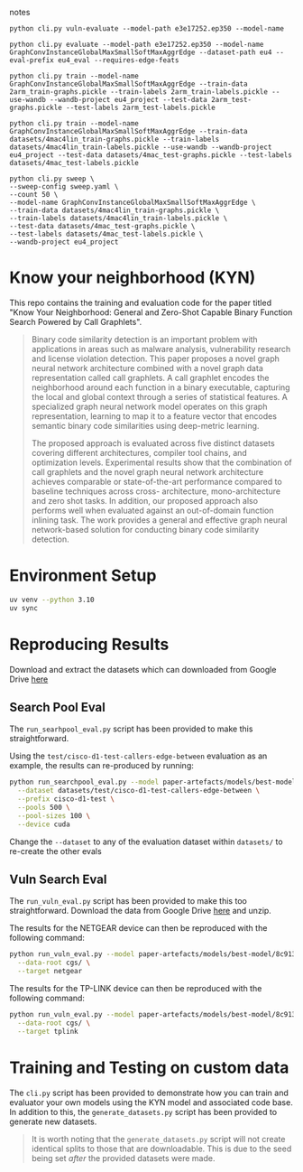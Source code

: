 notes
```
python cli.py vuln-evaluate --model-path e3e17252.ep350 --model-name

python cli.py evaluate --model-path e3e17252.ep350 --model-name GraphConvInstanceGlobalMaxSmallSoftMaxAggrEdge --dataset-path eu4 --eval-prefix eu4_eval --requires-edge-feats

python cli.py train --model-name GraphConvInstanceGlobalMaxSmallSoftMaxAggrEdge --train-data 2arm_train-graphs.pickle --train-labels 2arm_train-labels.pickle --use-wandb --wandb-project eu4_project --test-data 2arm_test-graphs.pickle --test-labels 2arm_test-labels.pickle

python cli.py train --model-name GraphConvInstanceGlobalMaxSmallSoftMaxAggrEdge --train-data datasets/4mac4lin_train-graphs.pickle --train-labels datasets/4mac4lin_train-labels.pickle --use-wandb --wandb-project eu4_project --test-data datasets/4mac_test-graphs.pickle --test-labels datasets/4mac_test-labels.pickle

python cli.py sweep \
--sweep-config sweep.yaml \
--count 50 \
--model-name GraphConvInstanceGlobalMaxSmallSoftMaxAggrEdge \
--train-data datasets/4mac4lin_train-graphs.pickle \
--train-labels datasets/4mac4lin_train-labels.pickle \
--test-data datasets/4mac_test-graphs.pickle \
--test-labels datasets/4mac_test-labels.pickle \
--wandb-project eu4_project
```


# Know your neighborhood (KYN)

This repo contains the training and evaluation code for the paper titled "Know Your Neighborhood: General and Zero-Shot Capable Binary Function Search Powered by Call Graphlets".

>Binary code similarity detection is an important
problem with applications in areas such as malware analysis,
vulnerability research and license violation detection. This
paper proposes a novel graph neural network architecture
combined with a novel graph data representation called call
graphlets. A call graphlet encodes the neighborhood around
each function in a binary executable, capturing the local
and global context through a series of statistical features. A
specialized graph neural network model operates on this graph
representation, learning to map it to a feature vector that
encodes semantic binary code similarities using deep-metric
learning.
>
> The proposed approach is evaluated across five distinct
datasets covering different architectures, compiler tool chains,
and optimization levels. Experimental results show that the
combination of call graphlets and the novel graph neural
network architecture achieves comparable or state-of-the-art
performance compared to baseline techniques across cross- architecture, mono-architecture and zero shot tasks. In addition,
our proposed approach also performs well when evaluated
against an out-of-domain function inlining task. The work
provides a general and effective graph neural network-based
solution for conducting binary code similarity detection.

# Environment Setup

```bash
uv venv --python 3.10
uv sync
```

# Reproducing Results

Download and extract the datasets which can downloaded from Google Drive [here](https://drive.google.com/file/d/1zcTsj_HIwQGmFBAx5s65PizbnPRCqDxJ/view?usp=sharing)

## Search Pool Eval

The `run_searhpool_eval.py` script has been provided to make this straightforward.

Using the `test/cisco-d1-test-callers-edge-between` evaluation as an example, the results can re-produced by running:
```bash
python run_searchpool_eval.py --model paper-artefacts/models/best-model/8c913a81.ep350 \
  --dataset datasets/test/cisco-d1-test-callers-edge-between \
  --prefix cisco-d1-test \
  --pools 500 \
  --pool-sizes 100 \
  --device cuda
```

Change the `--dataset` to any of the evaluation dataset within `datasets/` to re-create the other evals

## Vuln Search Eval

The `run_vuln_eval.py` script has been provided to make this too straightforward. Download the data from Google Drive [here](https://drive.google.com/file/d/1Te1ESPT6dgUJ-otU0RUCyhuW6Z7K-2_N/view?usp=drive_link)
and unzip.

The results for the NETGEAR device can then be reproduced with the following command:
```bash
python run_vuln_eval.py --model paper-artefacts/models/best-model/8c913a81.ep350 \
  --data-root cgs/ \
  --target netgear
```

The results for the TP-LINK device can then be reproduced with the following command:
```bash
python run_vuln_eval.py --model paper-artefacts/models/best-model/8c913a81.ep350 \
  --data-root cgs/ \
  --target tplink
```

# Training and Testing on custom data

The `cli.py` script has been provided to demonstrate how you can train and evaluator
your own models using the KYN model and associated code base. In addition to this,
the `generate_datasets.py` script has been provided to generate new datasets. 
> It is worth noting that the `generate_datasets.py` script will not create identical splits
> to those that are downloadable. This is due to the seed being set *after* the provided 
> datasets were made.

